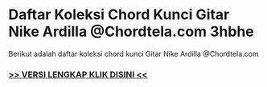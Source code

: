 
 # Daftar Koleksi Chord  Kunci Gitar Nike Ardilla @Chordtela.com 3hbhe


Berikut adalah daftar koleksi chord  kunci Gitar Nike Ardilla @Chordtela.com

###  <a href="https://shortlighzx.web.app?sq=Daftar Koleksi Chord  Kunci Gitar Nike Ardilla @Chordtela.com"> >> VERSI LENGKAP KLIK DISINI << </a>
